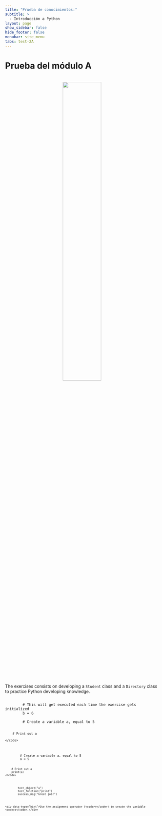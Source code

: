 ```yaml
---
title: "Prueba de conocimientos:"
subtitle: >
  - Introducción a Python
layout: page
show_sidebar: false
hide_footer: false
menubar: site_menu
tabs: test-2A
---
```


# Prueba del módulo A

<br>
<center>
    <img width="50%" src="https://www.python.org/static/community_logos/python-logo-generic.svg">
</center>

The exercises consists on developing a `Student` class and a `Directory` class to practice Python developing knowledge.

<div data-datacamp-exercise data-lang="python" height="1000">
	<code data-type="pre-exercise-code">
		# This will get executed each time the exercise gets initialized
		b = 6
	</code>
	<code data-type="sample-code">
		# Create a variable a, equal to 5


		# Print out a

	</code>
	
  <code data-type="solution">
		# Create a variable a, equal to 5
		a = 5

		# Print out a
		print(a)
	</code>
	
  <code data-type="sct">
		test_object("a")
		test_function("print")
		success_msg("Great job!")
	</code>

	<div data-type="hint">Use the assignment operator (<code>=</code>) to create the variable <code>a</code>.</div>
</div>

